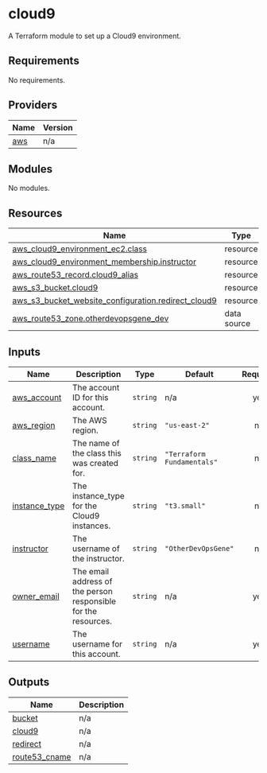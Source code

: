 # cloud9

A Terraform module to set up a Cloud9 environment.

<!-- BEGIN_TF_DOCS -->
## Requirements

No requirements.

## Providers

| Name | Version |
|------|---------|
| <a name="provider_aws"></a> [aws](#provider\_aws) | n/a |

## Modules

No modules.

## Resources

| Name | Type |
|------|------|
| [aws_cloud9_environment_ec2.class](https://registry.terraform.io/providers/hashicorp/aws/latest/docs/resources/cloud9_environment_ec2) | resource |
| [aws_cloud9_environment_membership.instructor](https://registry.terraform.io/providers/hashicorp/aws/latest/docs/resources/cloud9_environment_membership) | resource |
| [aws_route53_record.cloud9_alias](https://registry.terraform.io/providers/hashicorp/aws/latest/docs/resources/route53_record) | resource |
| [aws_s3_bucket.cloud9](https://registry.terraform.io/providers/hashicorp/aws/latest/docs/resources/s3_bucket) | resource |
| [aws_s3_bucket_website_configuration.redirect_cloud9](https://registry.terraform.io/providers/hashicorp/aws/latest/docs/resources/s3_bucket_website_configuration) | resource |
| [aws_route53_zone.otherdevopsgene_dev](https://registry.terraform.io/providers/hashicorp/aws/latest/docs/data-sources/route53_zone) | data source |

## Inputs

| Name | Description | Type | Default | Required |
|------|-------------|------|---------|:--------:|
| <a name="input_aws_account"></a> [aws\_account](#input\_aws\_account) | The account ID for this account. | `string` | n/a | yes |
| <a name="input_aws_region"></a> [aws\_region](#input\_aws\_region) | The AWS region. | `string` | `"us-east-2"` | no |
| <a name="input_class_name"></a> [class\_name](#input\_class\_name) | The name of the class this was created for. | `string` | `"Terraform Fundamentals"` | no |
| <a name="input_instance_type"></a> [instance\_type](#input\_instance\_type) | The instance\_type for the Cloud9 instances. | `string` | `"t3.small"` | no |
| <a name="input_instructor"></a> [instructor](#input\_instructor) | The username of the instructor. | `string` | `"OtherDevOpsGene"` | no |
| <a name="input_owner_email"></a> [owner\_email](#input\_owner\_email) | The email address of the person responsible for the resources. | `string` | n/a | yes |
| <a name="input_username"></a> [username](#input\_username) | The username for this account. | `string` | n/a | yes |

## Outputs

| Name | Description |
|------|-------------|
| <a name="output_bucket"></a> [bucket](#output\_bucket) | n/a |
| <a name="output_cloud9"></a> [cloud9](#output\_cloud9) | n/a |
| <a name="output_redirect"></a> [redirect](#output\_redirect) | n/a |
| <a name="output_route53_cname"></a> [route53\_cname](#output\_route53\_cname) | n/a |
<!-- END_TF_DOCS -->

